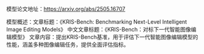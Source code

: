 模型论文地址：https://arxiv.org/abs/2505.16707

模型概述：文章标题：《KRIS-Bench: Benchmarking Next-Level Intelligent Image Editing Models》
中文文章标题：《KRIS-Bench：对标下一代智能图像编辑模型》
文章内容：提出KRIS-Bench基准，用于评估下一代智能图像编辑模型的性能，涵盖多种图像编辑任务，提供全面评估指标。
